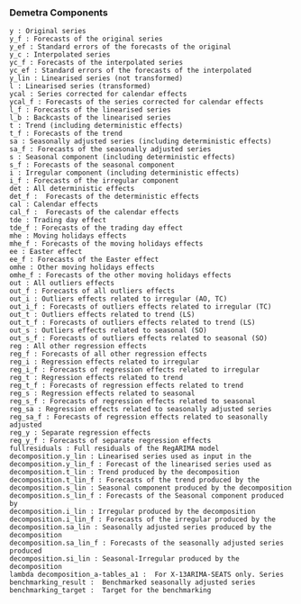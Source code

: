 
### Demetra Components 

    y : Original series        
    y_f : Forecasts of the original series     
    y_ef : Standard errors of the forecasts of the original  
    y_c : Interpolated series        
    yc_f : Forecasts of the interpolated series     
    yc_ef : Standard errors of the forecasts of the interpolated  
    y_lin : Linearised series (not transformed)      
    l : Linearised series (transformed)       
    ycal : Series corrected for calendar effects     
    ycal_f : Forecasts of the series corrected for calendar effects  
    l_f : Forecasts of the linearised series     
    l_b : Backcasts of the linearised series     
    t : Trend (including deterministic effects)      
    t_f : Forecasts of the trend      
    sa : Seasonally adjusted series (including deterministic effects)    
    sa_f : Forecasts of the seasonally adjusted series    
    s : Seasonal component (including deterministic effects)     
    s_f : Forecasts of the seasonal component     
    i : Irregular component (including deterministic effects)     
    i_f : Forecasts of the irregular component     
    det : All deterministic effects       
    det_f :  Forecasts of the deterministic effects    
    cal : Calendar effects        
    cal_f :  Forecasts of the calendar effects    
    tde : Trading day effect       
    tde_f : Forecasts of the trading day effect    
    mhe : Moving holidays effects       
    mhe_f : Forecasts of the moving holidays effects    
    ee : Easter effect        
    ee_f : Forecasts of the Easter effect     
    omhe : Other moving holidays effects      
    omhe_f : Forecasts of the other moving holidays effects   
    out : All outliers effects       
    out_f : Forecasts of all outliers effects     
    out_i : Outliers effects related to irregular (AO, TC)   
    out_i_f : Forecasts of outliers effects related to irregular (TC)  
    out_t : Outliers effects related to trend (LS)    
    out_t_f : Forecasts of outliers effects related to trend (LS)  
    out_s : Outliers effects related to seasonal (SO)    
    out_s_f : Forecasts of outliers effects related to seasonal (SO)  
    reg : All other regression effects      
    reg_f : Forecasts of all other regression effects    
    reg_i : Regression effects related to irregular     
    reg_i_f : Forecasts of regression effects related to irregular   
    reg_t : Regression effects related to trend     
    reg_t_f : Forecasts of regression effects related to trend   
    reg_s : Regression effects related to seasonal     
    reg_s_f : Forecasts of regression effects related to seasonal   
    reg_sa : Regression effects related to seasonally adjusted series   
    reg_sa_f : Forecasts of regression effects related to seasonally adjusted  
    reg_y : Separate regression effects       
    reg_y_f : Forecasts of separate regression effects     
    fullresiduals : Full residuals of the RegARIMA model    
    decomposition.y_lin : Linearised series used as input in the  
    decomposition.y_lin_f : Forecast of the linearised series used as  
    decomposition.t_lin : Trend produced by the decomposition    
    decomposition.t_lin_f : Forecasts of the trend produced by the  
    decomposition.s_lin : Seasonal component produced by the decomposition   
    decomposition.s_lin_f : Forecasts of the Seasonal component produced by  
    decomposition.i_lin : Irregular produced by the decomposition    
    decomposition.i_lin_f : Forecasts of the irregular produced by the  
    decomposition.sa_lin : Seasonally adjusted series produced by the decomposition  
    decomposition.sa_lin_f : Forecasts of the seasonally adjusted series produced  
    decomposition.si_lin : Seasonal-Irregular produced by the decomposition    
    lambda decomposition_a-tables_a1 :  For X-13ARIMA-SEATS only. Series  
    benchmarking_result :  Benchmarked seasonally adjusted series     
    benchmarking_target :  Target for the benchmarking     